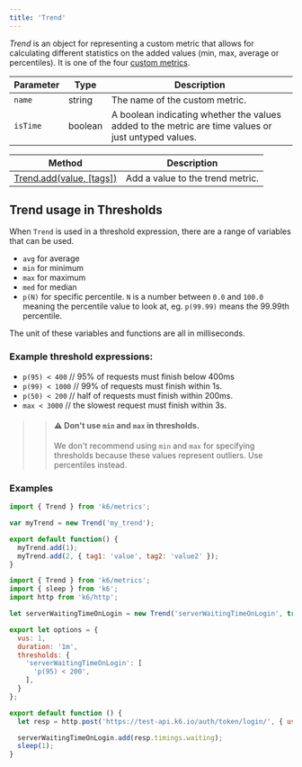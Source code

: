 ```yaml
---
title: 'Trend'
---
```


_Trend_ is an object for representing a custom metric that allows for calculating different statistics on the added values (min, max, average or percentiles). It is one of the four [custom metrics](/javascript-api/k6-metrics).

| Parameter | Type    | Description                                                                                         |
| --------- | ------- | --------------------------------------------------------------------------------------------------- |
| `name`    | string  | The name of the custom metric.                                                                      |
| `isTime`  | boolean | A boolean indicating whether the values added to the metric are time values or just untyped values. |

| Method                                                                            | Description                      |
| --------------------------------------------------------------------------------- | -------------------------------- |
| [Trend.add(value, [tags])](/javascript-api/k6-metrics/trend/trend-add-value-tags) | Add a value to the trend metric. |

## Trend usage in Thresholds

When `Trend` is used in a threshold expression, there are a range of variables that can be used.

- `avg` for average
- `min` for minimum
- `max` for maximum
- `med` for median
- `p(N)` for specific percentile. `N` is a number between `0.0` and `100.0` meaning the percentile value to look at, eg. `p(99.99)` means the 99.99th percentile.

The unit of these variables and functions are all in milliseconds.

### Example threshold expressions:

- `p(95) < 400` // 95% of requests must finish below 400ms
- `p(99) < 1000` // 99% of requests must finish within 1s.
- `p(50) < 200` // half of requests must finish within 200ms.
- `max < 3000` // the slowest request must finish within 3s.

<Blockquote mod="warning">

> #### ⚠️ Don't use `min` and `max` in thresholds.
>
> We don't recommend using `min` and `max` for specifying thresholds because these
> values represent outliers. Use percentiles instead.

</Blockquote>

### Examples

<div class="code-group" data-props='{"labels": ["Simple example"], "lineNumbers": [true]}'>

```javaScript
import { Trend } from 'k6/metrics';

var myTrend = new Trend('my_trend');

export default function() {
  myTrend.add(1);
  myTrend.add(2, { tag1: 'value', tag2: 'value2' });
}
```

</div>

<div class="code-group" data-props='{"labels": ["Usage in Thresholds"], "lineNumbers": [true]}'>

```javaScript
import { Trend } from 'k6/metrics';
import { sleep } from 'k6';
import http from 'k6/http';

let serverWaitingTimeOnLogin = new Trend('serverWaitingTimeOnLogin', true);

export let options = {
  vus: 1,
  duration: '1m',
  thresholds: {
    'serverWaitingTimeOnLogin': [
      'p(95) < 200',
    ],
  }
};

export default function () {
  let resp = http.post('https://test-api.k6.io/auth/token/login/', { username: 'test-user', 'password': 'supersecure' });

  serverWaitingTimeOnLogin.add(resp.timings.waiting);
  sleep(1);
}
```

</div>
